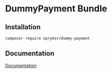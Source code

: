# DummyPayment Bundle

## Installation

```
composer require spryker/dummy-payment
```

## Documentation

[Documentation](http://spryker.github.io)
